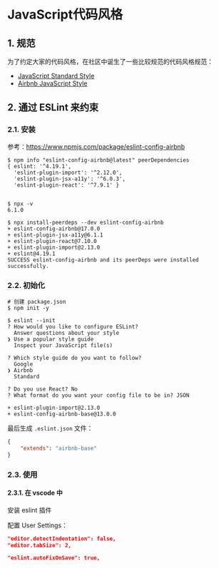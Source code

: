  # JavaScript代码风格

## 1. 规范

为了约定大家的代码风格，在社区中诞生了一些比较规范的代码风格规范：
* [JavaScript Standard Style](https://standardjs.com/)
* [Airbnb JavaScript Style](https://github.com/airbnb/javascript)

## 2. 通过 ESLint 来约束

### 2.1. 安装

参考：https://www.npmjs.com/package/eslint-config-airbnb

```
$ npm info "eslint-config-airbnb@latest" peerDependencies
{ eslint: '^4.19.1',
  'eslint-plugin-import': '^2.12.0',
  'eslint-plugin-jsx-a11y': '^6.0.3',
  'eslint-plugin-react': '^7.9.1' }


$ npx -v
6.1.0

$ npx install-peerdeps --dev eslint-config-airbnb
+ eslint-config-airbnb@17.0.0
+ eslint-plugin-jsx-a11y@6.1.1
+ eslint-plugin-react@7.10.0
+ eslint-plugin-import@2.13.0
+ eslint@4.19.1
SUCCESS eslint-config-airbnb and its peerDeps were installed successfully.
```

### 2.2. 初始化

```
# 创建 package.json
$ npm init -y

$ eslint --init
? How would you like to configure ESLint?
  Answer questions about your style
❯ Use a popular style guide
  Inspect your JavaScript file(s)

? Which style guide do you want to follow?
  Google
❯ Airbnb
  Standard

? Do you use React? No
? What format do you want your config file to be in? JSON

+ eslint-plugin-import@2.13.0
+ eslint-config-airbnb-base@13.0.0
```

最后生成 `.eslint.json` 文件：

```json
{
    "extends": "airbnb-base"
}
```

### 2.3. 使用

#### 2.3.1. 在 vscode 中

安装 eslint 插件

配置 User Settings：

```json
"editor.detectIndentation": false,
"editor.tabSize": 2,

"eslint.autoFixOnSave": true,
```


